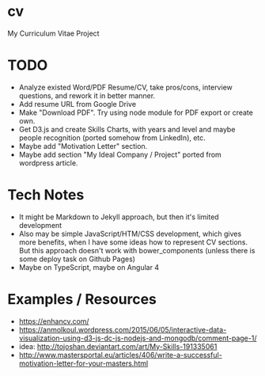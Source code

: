 # cv
My Curriculum Vitae Project


# TODO
* Analyze existed Word/PDF Resume/CV, take pros/cons, interview questions, and rework it in better manner.
* Add resume URL from Google Drive
* Make "Download PDF". Try using node module for PDF export or create own.
* Get D3.js and create Skills Charts, with years and level and maybe people recognition (ported somehow from LinkedIn), etc.
* Maybe add "Motivation Letter" section.
* Maybe add section "My Ideal Company / Project" ported from wordpress article.

# Tech Notes

* It might be Markdown to Jekyll approach, but then it's limited development
* Also may be simple JavaScript/HTM/CSS development, which gives more benefits, when I have some ideas how to represent CV sections. But this approach doesn't work with bower_components (unless there is some deploy task on Github Pages)
* Maybe on TypeScript, maybe on Angular 4


# Examples / Resources

* https://enhancv.com/
* https://anmolkoul.wordpress.com/2015/06/05/interactive-data-visualization-using-d3-js-dc-js-nodejs-and-mongodb/comment-page-1/
* idea: http://tojoshan.deviantart.com/art/My-Skills-191335061
* http://www.mastersportal.eu/articles/406/write-a-successful-motivation-letter-for-your-masters.html
